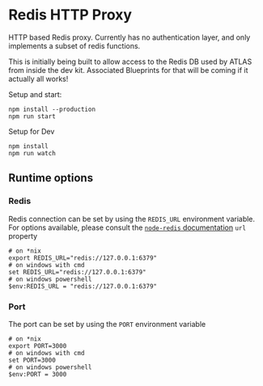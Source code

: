 # Redis HTTP Proxy

HTTP based Redis proxy. Currently has no authentication layer, and only implements a subset of redis functions.

This is initially being built to allow access to the Redis DB used by ATLAS from inside the dev kit. Associated
Blueprints for that will be coming if it actually all works!


Setup and start:

```shell
npm install --production
npm run start
```

Setup for Dev

```shell
npm install
npm run watch
```

## Runtime options

### Redis

Redis connection can be set by using the `REDIS_URL` environment variable. For options available, please consult
the [`node-redis` documentation](https://github.com/NodeRedis/node-redis#options-object-properties) `url` property

```shell
# on *nix
export REDIS_URL="redis://127.0.0.1:6379"
# on windows with cmd
set REDIS_URL="redis://127.0.0.1:6379"
# on windows powershell
$env:REDIS_URL = "redis://127.0.0.1:6379"
```

### Port

The port can be set by using the `PORT` environment variable

```shell
# on *nix
export PORT=3000
# on windows with cmd
set PORT=3000
# on windows powershell
$env:PORT = 3000
```
